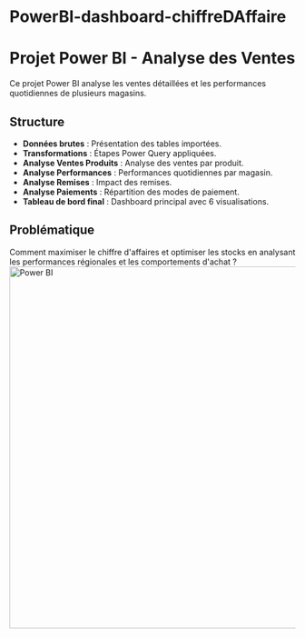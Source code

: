 # PowerBI-dashboard-chiffreDAffaire

# Projet Power BI - Analyse des Ventes

Ce projet Power BI analyse les ventes détaillées et les performances quotidiennes de plusieurs magasins.

## Structure
- **Données brutes** : Présentation des tables importées.
- **Transformations** : Étapes Power Query appliquées.
- **Analyse Ventes Produits** : Analyse des ventes par produit.
- **Analyse Performances** : Performances quotidiennes par magasin.
- **Analyse Remises** : Impact des remises.
- **Analyse Paiements** : Répartition des modes de paiement.
- **Tableau de bord final** : Dashboard principal avec 6 visualisations.

## Problématique
Comment maximiser le chiffre d'affaires et optimiser les stocks en analysant les performances régionales et les comportements d'achat ?
<img width="637" alt="Power BI" src="https://github.com/user-attachments/assets/9048c396-d59e-4197-89b2-a6a6ad102aea" />

